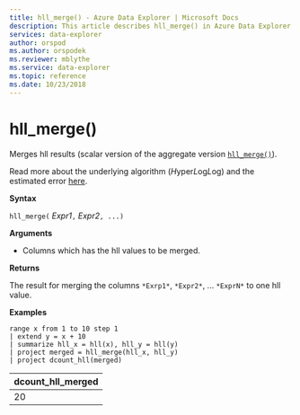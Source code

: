 ```yaml
---
title: hll_merge() - Azure Data Explorer | Microsoft Docs
description: This article describes hll_merge() in Azure Data Explorer.
services: data-explorer
author: orspod
ms.author: orspodek
ms.reviewer: mblythe
ms.service: data-explorer
ms.topic: reference
ms.date: 10/23/2018
---
```

# hll_merge()

Merges hll results (scalar version of the aggregate version [`hll_merge()`](hll-merge-aggfunction.md)).

Read more about the underlying algorithm (*H*yper*L*og*L*og) and the estimated error [here](dcount-aggfunction.md#estimation-error-of-dcount).

**Syntax**

`hll_merge(` *Expr1*`,` *Expr2*`, ...)`

**Arguments**

* Columns which has the hll values to be merged.

**Returns**

The result for merging the columns `*Exrp1*`, `*Expr2*`, ... `*ExprN*` to one hll value.

**Examples**

```kusto
range x from 1 to 10 step 1 
| extend y = x + 10
| summarize hll_x = hll(x), hll_y = hll(y)
| project merged = hll_merge(hll_x, hll_y)
| project dcount_hll(merged)
```

|dcount_hll_merged|
|---|
|20|